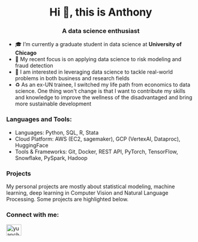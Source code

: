 <h1 align="center">Hi 👋, this is Anthony</h1>
<h3 align="center">A data science enthusiast </h3>

- 🎓 I’m currently a graduate student in data science at **University of Chicago**
- 🥷 My recent focus is on applying data science to risk modeling and fraud detection
- 🤩 I am interested in leveraging data science to tackle real-world problems in both business and research fields
- ♻ As an ex-UN trainee, I switched my life path from economics to data science. One thing won't change is that I want to contribute my skills and knowledge to improve the wellness of the disadvantaged and bring more sustainable development

<h3 align="left">Languages and Tools:</h3>

- Languages: Python, SQL, R, Stata
- Cloud Platform: AWS (EC2, sagemaker), GCP (VertexAI, Dataproc), HuggingFace
- Tools & Frameworks: Git, Docker, REST API, PyTorch, TensorFlow, Snowflake, PySpark, Hadoop

<h3 align="left">Projects</h3>
My personal projects are mostly about statistical modeling, machine learning, deep learning in Computer Vision and Natural Language Processing. Some projects are highlighted below. 

<h3 align="left">Connect with me:</h3>
<p align="left">
<a href="https://www.linkedin.com/in/hjiang-anthony/" target="blank"><img align="center" src="https://raw.githubusercontent.com/rahuldkjain/github-profile-readme-generator/master/src/images/icons/Social/linked-in-alt.svg" alt="yuancheng-ji" height="30" width="40" /></a>
</p>
